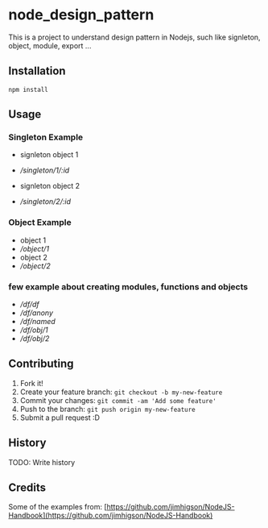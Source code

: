 # node_design_pattern

This is a project to understand design pattern in Nodejs, such like signleton, object, module, export ...

## Installation

```
npm install

```

## Usage

### Singleton Example
* signleton object 1
* */singleton/1/:id*

* signleton object 2
* */singleton/2/:id*

### Object Example
* object 1
* */object/1*
* object 2
* */object/2*

### few example about creating modules, functions and objects
* */df/df*
* */df/anony*
* */df/named*
* */df/obj/1*
* */df/obj/2*

## Contributing

1. Fork it!
2. Create your feature branch: `git checkout -b my-new-feature`
3. Commit your changes: `git commit -am 'Add some feature'`
4. Push to the branch: `git push origin my-new-feature`
5. Submit a pull request :D

## History

TODO: Write history

## Credits
Some of the examples from: [https://github.com/jimhigson/NodeJS-Handbook](https://github.com/jimhigson/NodeJS-Handbook)